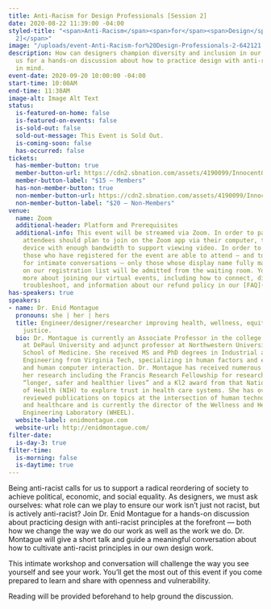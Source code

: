 ```yaml
---
title: Anti-Racism for Design Professionals [Session 2]
date: 2020-08-22 11:39:00 -04:00
styled-title: "<span>Anti-Racism</span><span>for</span><span>Design</span><span>Professionals</span><span>[Session
  2]</span>"
image: "/uploads/event-Anti-Racism-for%20Design-Professionals-2-642121.png"
description: How can designers champion diversity and inclusion in our work? Join
  us for a hands-on discussion about how to practice design with anti-racist principles
  in mind.
event-date: 2020-09-20 10:00:00 -04:00
start-time: 10:00AM
end-time: 11:30AM
image-alt: Image Alt Text
status:
  is-featured-on-home: false
  is-featured-on-events: false
  is-sold-out: false
  sold-out-message: This Event is Sold Out.
  is-coming-soon: false
  has-occurred: false
tickets:
  has-member-button: true
  member-button-url: https://cdn2.sbnation.com/assets/4190099/InnocentOddballBeaver.gif
  member-button-label: "$15 — Members"
  has-non-member-button: true
  non-member-button-url: https://cdn2.sbnation.com/assets/4190099/InnocentOddballBeaver.gif
  non-member-button-label: "$20 — Non-Members"
venue:
  name: Zoom
  additional-header: Platform and Prerequisites
  additional-info: This event will be streamed via Zoom. In order to participate fully,
    attendees should plan to join on the Zoom app via their computer, tablet, or mobile
    device with enough bandwidth to support viewing video. In order to ensure only
    those who have registered for the event are able to attend — and to create space
    for intimate conversations — only those whose display name fully matches the name
    on our registration list will be admitted from the waiting room. You can find
    more about joining our virtual events, including how to connect, directions to
    troubleshoot, and information about our refund policy in our [FAQ](/faqs/).
has-speakers: true
speakers:
- name: Dr. Enid Montague
  pronouns: she | her | hers
  title: Engineer/designer/researcher improving health, wellness, equity and social
    justice.
  bio: Dr. Montague is currently an Associate Professor in the college of computing
    at DePaul University and adjunct professor at Northwestern University’s Feinberg
    School of Medicine. She received MS and PhD degrees in Industrial and Systems
    Engineering from Virginia Tech, specializing in human factors and ergonomics engineering
    and human computer interaction. Dr. Montague has received numerous awards for
    her research including the Francis Research Fellowship for research that emphasizes
    “longer, safer and healthier lives” and a Kl2 award from that National Institutes
    of Health (NIH) to explore trust in health care systems. She has over 100 peer
    reviewed publications on topics at the intersection of human technology interaction
    and healthcare and is currently the director of the Wellness and Health Enhancement
    Engineering Laboratory (WHEEL).
  website-label: enidmontague.com
  website-url: http://enidmontague.com/
filter-date:
  is-day-3: true
filter-time:
  is-morning: false
  is-daytime: true
---
```


Being anti-racist calls for us to support a radical reordering of society to achieve political, economic, and social equality. As designers, we must ask ourselves: what role can we play to ensure our work isn’t just not racist, but is actively anti-racist? Join Dr. Enid Montague for a hands-on discussion about practicing design with anti-racist principles at the forefront — both how we change the way we do our work as well as the work we do. Dr. Montague will give a short talk and guide a meaningful conversation about how to cultivate anti-racist principles in our own design work. 

This intimate workshop and conversation will challenge the way you see yourself and see your work. You’ll get the most out of this event if you come prepared to learn and share with openness and vulnerability.

Reading will be provided beforehand to help ground the discussion.
